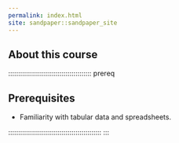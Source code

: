 ```yaml
---
permalink: index.html
site: sandpaper::sandpaper_site
---
```


## About this course

::::::::::::::::::::::::::::::::::::::::::  prereq

## Prerequisites

- Familiarity with tabular data and spreadsheets.

:::::::::::::::::::::::::::::::::::::::::::::::
:::




